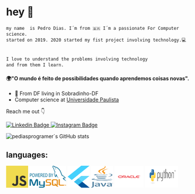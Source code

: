 # hey 👋
	
	my name  is Pedro Dias. I´m from 🇧🇷 I´m a passionate For Computer science.   
	started on 2019. 2020 started my fist project involving technology.💻 

		  
	I love to understand the problems involving technology   
	and from them I learn.

#### 🌍"O mundo é feito de possibilidades quando aprendemos coisas novas".

- 📍 From DF living in Sobradinho-DF
-   Computer science at [Universidade Paulista ](https://www.unip.br/)

Reach me out 👇

[
![Linkedin Badge](https://img.shields.io/badge/-Linkedin-blue?style=flat-square&logo=Linkedin&logoColor=white&link=https://www.linkedin.com/in/pedro-dias-pereira-5%C2%B0-904a48198?lipi=urn%3Ali%3Apage%3Ad_flagship3_profile_view_base_contact_details%3BEhZKiyQZQbGnlYd8q3gfjQ%3D%3D)
](https://www.linkedin.com/in/pedro-dias-pereira-5%C2%B0-904a48198?lipi=urn%3Ali%3Apage%3Ad_flagship3_profile_view_base_contact_details%3BEhZKiyQZQbGnlYd8q3gfjQ%3D%3D) [![Instagram Badge](https://img.shields.io/badge/-Instagram-violet?style=flat-square&logo=Instagram&logoColor=white&link=https://www.instagram.com/pedrodiaasx123/)
](https://www.instagram.com/pedrodiaasx123/)

![pediasprogramer´s GitHub stats](https://github-readme-stats.vercel.app/api?username=pediasprogramer&show_icons=true&theme=radical)

<h2>languages:</h2>


<img src="https://github.com/pediasprogramer/pediasprogramer/blob/main/JavaScript-logo.png" width=60 height=60 alt="js">  <img src="https://github.com/pediasprogramer/pediasprogramer/blob/main/MySQL-logo.png" width=100 height=60 alt="ms">  <img src="https://github.com/pediasprogramer/pediasprogramer/blob/main/flutter-logo.svg" width=60 height=60 alt="ms">  <img src="https://github.com/pediasprogramer/pediasprogramer/blob/main/java-logo.png" width=60 height=60 alt="ms">  <img src="https://github.com/pediasprogramer/pediasprogramer/blob/main/oracle-logo.png" width=80 height=60 alt="ms">  <img src="https://github.com/pediasprogramer/pediasprogramer/blob/main/python-logo.png" width=90 height=60 alt="ms">
<!--

Here are some ideas to get you started:

- 🔭 I’m currently working on ...
- 🌱 I’m currently learning ...
- 👯 I’m looking to collaborate on ...
- 🤔 I’m looking for help with ...
- 💬 Ask me about ...
- 📫 How to reach me: ...
- 😄 Pronouns: ...
- ⚡ Fun fact: ...
-->
